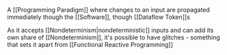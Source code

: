 A [[Programming Paradigm]] where changes to an input are propagated immediately though the [[Software]], though [[Dataflow Token]]s

As it accepts [[Nondeterminism|nondeterministic]] inputs and can add its own share of [[Nondeterminism]], it's possible to have glitches - something that sets it apart from [[Functional Reactive Programming]]
